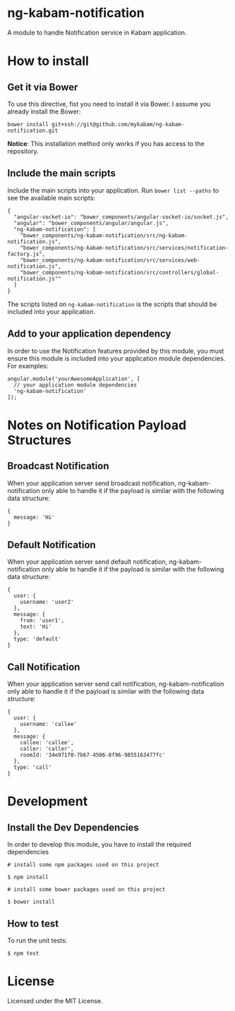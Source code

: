 ng-kabam-notification
=====================

A module to handle Notification service in Kabam application.

# How to install

## Get it via Bower

To use this directive, fist you need to install it via Bower. I assume you already install the Bower:

```
bower install git+ssh://git@github.com/mykabam/ng-kabam-notification.git
```

**Notice**: This installation method only works if you has access to the repository.

## Include the main scripts

Include the main scripts into your application. Run `bower list --paths` to see the available main scripts:

```
{
  "angular-socket-io": "bower_components/angular-socket-io/socket.js",
  "angular": "bower_components/angular/angular.js",
  "ng-kabam-notification": [
    "bower_components/ng-kabam-notification/src/ng-kabam-notification.js",
    "bower_components/ng-kabam-notification/src/services/notification-factory.js",
    "bower_components/ng-kabam-notification/src/services/web-notification.js",
    "bower_components/ng-kabam-notification/src/controllers/global-notification.js""
  ]
}
```

The scripts listed on `ng-kabam-notification` is the scripts that should be included into your application.

## Add to your application dependency

In order to use the Notification features provided by this module, you must ensure this module is included into your application module dependencies. For examples:

```
angular.module('yourAwesomeApplication', [
  // your application module dependencies
  'ng-kabam-notification'
]);
```

# Notes on Notification Payload Structures

## Broadcast Notification

When your application server send broadcast notification,
ng-kabam-notification only able to handle it if the payload is similar with the
following data structure:

```
{
  message: 'Hi'
}
```

## Default Notification

When your application server send default notification,
ng-kabam-notification only able to handle it if the payload is similar with the
following data structure:

```
{
  user: {
    username: 'user2'
  },
  message: {
    from: 'user1',
    text: 'Hi'
  },
  type: 'default'
}
```

## Call Notification

When your application server send call notification,
ng-kabam-notification only able to handle it if the payload is similar with the
following data structure:

```
{
  user: {
    username: 'callee'
  },
  message: {
    callee: 'callee',
    caller: 'caller',
    roomId: '34e971f0-7b67-4506-8f96-9855163477fc'
  },
  type: 'call'
}
```

# Development

## Install the Dev Dependencies

In order to develop this module, you have to install the required dependencies

```
# install some npm packages used on this project

$ npm install

# install some bower packages used on this project

$ bower install
```

## How to test

To run the unit tests:

```
$ npm test
```

# License

Licensed under the MIT License.
